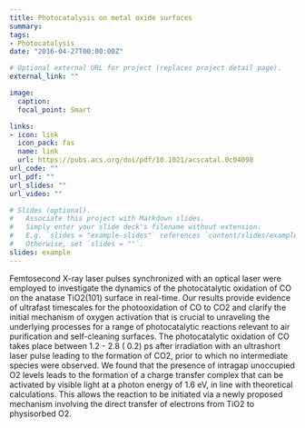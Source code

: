```yaml
---
title: Photocatalysis on metal oxide surfaces 
summary: 
tags:
- Photocatalysis
date: "2016-04-27T00:00:00Z"

# Optional external URL for project (replaces project detail page).
external_link: ""

image:
  caption: 
  focal_point: Smart

links:
- icon: link
  icon_pack: fas
  name: link
  url: https://pubs.acs.org/doi/pdf/10.1021/acscatal.0c04098
url_code: ""
url_pdf: ""
url_slides: ""
url_video: ""

# Slides (optional).
#   Associate this project with Markdown slides.
#   Simply enter your slide deck's filename without extension.
#   E.g. `slides = "example-slides"` references `content/slides/example-slides.md`.
#   Otherwise, set `slides = ""`.
slides: example
---
```

Femtosecond X-ray laser pulses synchronized with an optical laser were employed to investigate the dynamics of the photocatalytic oxidation of CO on the anatase TiO2(101) surface in real-time. Our results provide evidence of ultrafast timescales for the photooxidation of CO to CO2 and clarify the initial mechanism of oxygen activation that is crucial to unraveling the underlying processes for a range of photocatalytic reactions relevant to air purification and self-cleaning surfaces. The photocatalytic oxidation of CO takes place between 1.2 - 2.8 ( 0.2) ps after irradiation with an ultrashort laser pulse leading to the formation of CO2, prior to which no intermediate species were observed. We found that the presence of intragap unoccupied O2 levels leads to the formation of a charge transfer complex that can be activated by visible light at a photon energy of 1.6 eV, in line with theoretical calculations. This allows the reaction to be initiated via a newly proposed mechanism involving the direct transfer of electrons from TiO2 to physisorbed O2.
